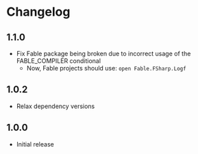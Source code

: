 # Changelog

## 1.1.0

* Fix Fable package being broken due to incorrect usage of the FABLE_COMPILER conditional
    * Now, Fable projects should use: `open Fable.FSharp.Logf`

## 1.0.2

* Relax dependency versions

## 1.0.0

* Initial release

##
